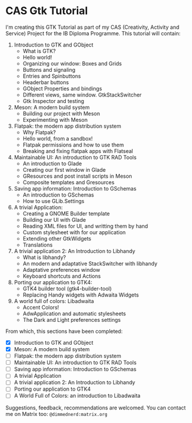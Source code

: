 # CAS Gtk Tutorial

I'm creating this GTK Tutorial as part of my CAS (Creativity, Activity and Service) Project for the IB Diploma Programme. This tutorial will contain:

1. Introduction to GTK and GObject
	* What is GTK?
	* Hello world!
	* Organizing our window: Boxes and Grids
	* Buttons and signaling
	* Entries and Spinbuttons
	* Headerbar buttons
	* GObject Properties and bindings
	* Different views, same window. GtkStackSwitcher
	* Gtk Inspector and testing
2. Meson: A modern build system
    * Building our project with Meson
    * Experimenting with Meson
3. Flatpak: the modern app distribution system
    * Why Flatpak?
    * Hello world, from a sandbox!
    * Flatpak permissions and how to use them
    * Breaking and fixing flatpak apps with Flatseal
4. Maintainable UI: An introduction to GTK RAD Tools
    * An introduction to Glade
    * Creating our first window in Glade
    * GResources and post install scripts in Meson
    * Composite templates and Gresources
5. Saving app information: Introduction to GSchemas
    * An introduction to GSchemas
    * How to use GLib.Settings
6. A trivial Application:
    * Creating a GNOME Builder template
    * Building our UI with Glade
	* Reading XML files for UI, and writting them by hand
    * Custom stylesheet with for our application
    * Extending other GtkWidgets
    * Translations
7. A trivial application 2: An Introduction to Libhandy
    * What is libhandy?
    * An modern and adaptative StackSwitcher with libhandy
    * Adaptative preferences window
    * Keyboard shortcuts and Actions
8. Porting our application to GTK4:
    * GTK4 builder tool (gtk4-builder-tool)
    * Replacing Handy widgets with Adwaita Widgets
9. A world full of colors: Libadwaita
    * Accent Colors!
    * AdwApplication and automatic stylesheets
	* The Dark and Light preferences settings

From which, this sections have been completed:

- [x] Introduction to GTK and GObject
- [x] Meson: A modern build system
- [ ] Flatpak: the modern app distribution system
- [ ] Maintainable UI: An introduction to GTK RAD Tools
- [ ] Saving app information: Introduction to GSchemas
- [ ] A trivial Application
- [ ] A trivial application 2: An Introduction to Libhandy
- [ ] Porting our application to GTK4
- [ ] A World Full of Colors: an introduction to Libadwaita

Suggestions, feedback, recommendations are welcomed. You can contact me on Matrix too: `@dimmednerd:matrix.org`
